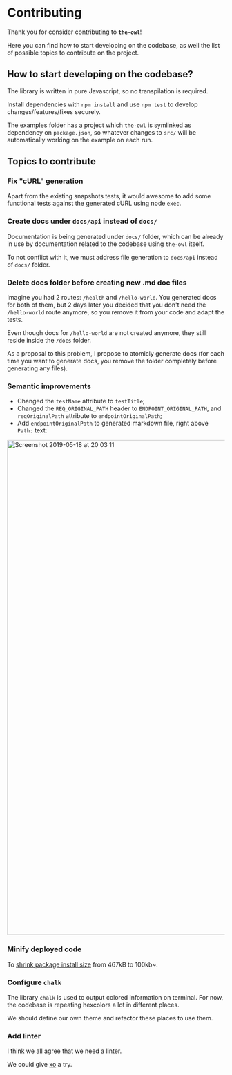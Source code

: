 # Contributing

Thank you for consider contributing to **`the-owl`**!

Here you can find how to start developing on the codebase, as well the list of possible topics to contribute on the project.

## How to start developing on the codebase?

The library is written in pure Javascript, so no transpilation is required.

Install dependencies with `npm install` and use `npm test` to develop changes/features/fixes securely.

The examples folder has a project which `the-owl` is symlinked as dependency on `package.json`, so whatever changes to `src/` will be automatically working on the example on each run.

## Topics to contribute


### Fix "cURL" generation

Apart from the existing snapshots tests, it would awesome to add some functional tests against the generated cURL using node `exec`.

### Create docs under `docs/api` instead of `docs/`

Documentation is being generated under `docs/` folder, which can be already in use by documentation related to the codebase using `the-owl` itself.

To not conflict with it, we must address file generation to `docs/api` instead of `docs/` folder.

### Delete docs folder before creating new .md doc files

Imagine you had 2 routes: `/health` and `/hello-world`. You generated docs for both of them, but 2 days later you decided that you don't need the `/hello-world` route anymore, so you remove it from your code and adapt the tests.

Even though docs for `/hello-world` are not created anymore, they still reside inside the `/docs` folder.

As a proposal to this problem, I propose to atomicly generate docs (for each time you want to generate docs, you remove the folder completely before generating any files).

### Semantic improvements

* Changed the `testName` attribute to `testTitle`;
* Changed the `REQ_ORIGINAL_PATH` header to `ENDPOINT_ORIGINAL_PATH`, and `reqOriginalPath` attribute to `endpointOriginalPath`;
* Add `endpointOriginalPath` to generated markdown file, right above `Path:` text:
<img width="1146" alt="Screenshot 2019-05-18 at 20 03 11" src="https://user-images.githubusercontent.com/11094572/57973480-8c318400-79a9-11e9-9266-dcc75d925464.png">

### Minify deployed code

To [shrink package install size](https://packagephobia.now.sh/result?p=the-owl) from 467kB to 100kb~.

### Configure `chalk`

The library `chalk` is used to output colored information on terminal. For now, the codebase is repeating hexcolors a lot in different places.

We should define our own theme and refactor these places to use them.

### Add linter

I think we all agree that we need a linter.

We could give [xo](https://github.com/xojs/xo) a try.
